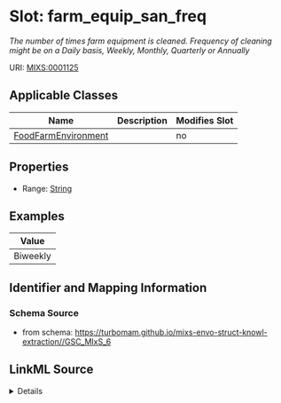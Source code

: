 # Slot: farm_equip_san_freq


_The number of times farm equipment is cleaned. Frequency of cleaning might be on a Daily basis, Weekly, Monthly, Quarterly or Annually_



URI: [MIXS:0001125](https://w3id.org/mixs/0001125)



<!-- no inheritance hierarchy -->




## Applicable Classes

| Name | Description | Modifies Slot |
| --- | --- | --- |
[FoodFarmEnvironment](FoodFarmEnvironment.md) |  |  no  |







## Properties

* Range: [String](String.md)






## Examples

| Value |
| --- |
| Biweekly |

## Identifier and Mapping Information







### Schema Source


* from schema: https://turbomam.github.io/mixs-envo-struct-knowl-extraction//GSC_MIxS_6




## LinkML Source

<details>
```yaml
name: farm_equip_san_freq
description: The number of times farm equipment is cleaned. Frequency of cleaning
  might be on a Daily basis, Weekly, Monthly, Quarterly or Annually
title: farm equipment sanitization frequency
notes:
- equipment
- farm
- frequency
examples:
- value: Biweekly
from_schema: https://turbomam.github.io/mixs-envo-struct-knowl-extraction//GSC_MIxS_6
rank: 1000
slot_uri: MIXS:0001125
multivalued: false
alias: farm_equip_san_freq
domain_of:
- FoodFarmEnvironment
range: string
required: false
recommended: false

```
</details>